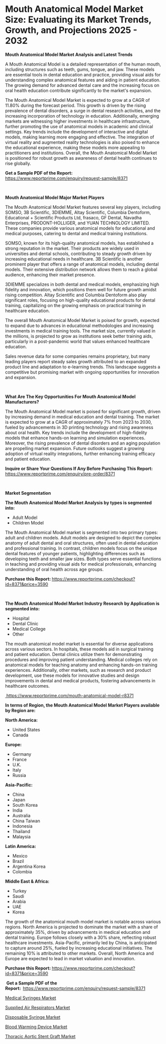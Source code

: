 <p><h1>Mouth Anatomical Model Market Size: Evaluating its Market Trends, Growth, and Projections 2025 - 2032</h1></p><p><strong>Mouth Anatomical Model Market Analysis and Latest Trends</strong></p>
<p><p>A Mouth Anatomical Model is a detailed representation of the human mouth, including structures such as teeth, gums, tongue, and jaw. These models are essential tools in dental education and practice, providing visual aids for understanding complex anatomical features and aiding in patient education. The growing demand for advanced dental care and the increasing focus on oral health education contribute significantly to the market's expansion.</p><p>The Mouth Anatomical Model Market is expected to grow at a CAGR of 11.80% during the forecast period. This growth is driven by the rising prevalence of dental disorders, a surge in dental research activities, and the increasing incorporation of technology in education. Additionally, emerging markets are witnessing higher investments in healthcare infrastructure, further promoting the use of anatomical models in academic and clinical settings. Key trends include the development of interactive and digital models, making learning more engaging and effective. The integration of virtual reality and augmented reality technologies is also poised to enhance the educational experience, making these models more appealing to practitioners and institutions. Overall, the Mouth Anatomical Model Market is positioned for robust growth as awareness of dental health continues to rise globally.</p></p>
<p><strong>Get a Sample PDF of the Report:&nbsp;</strong> <a href="https://www.reportprime.com/enquiry/request-sample/8371?utm_campaign=37&utm_medium=2&utm_source=Github&utm_content=ia&utm_term=19032025&utm_id=mouth-anatomical-model">https://www.reportprime.com/enquiry/request-sample/8371</a></p>
<p>&nbsp;</p>
<p><strong>Mouth Anatomical Model Major Market Players</strong></p>
<p><p>The Mouth Anatomical Model Market features several key players, including SOMSO, 3B Scientific, 3DIEMME, Altay Scientific, Columbia Dentoform, Educational + Scientific Products Ltd, frasaco, GF Dental, Navadha Enterprises, PRODONT-HOLLIGER, and YUAN TECHNOLOGY LIMITED. These companies provide various anatomical models for educational and medical purposes, catering to dental and medical training institutions.</p><p>SOMSO, known for its high-quality anatomical models, has established a strong reputation in the market. Their products are widely used in universities and dental schools, contributing to steady growth driven by increasing educational needs in healthcare. 3B Scientific is another prominent player that offers a range of anatomical models, including dental models. Their extensive distribution network allows them to reach a global audience, enhancing their market presence.</p><p>3DIEMME specializes in both dental and medical models, emphasizing high fidelity and innovation, which positions them well for future growth amidst rising competition. Altay Scientific and Columbia Dentoform also play significant roles, focusing on high-quality educational products for dental training, capitalizing on the growing emphasis on practical training in healthcare education.</p><p>The overall Mouth Anatomical Model Market is poised for growth, expected to expand due to advances in educational methodologies and increasing investments in medical training tools. The market size, currently valued in the millions, is projected to grow as institutions seek better training aids, particularly in a post-pandemic world that values enhanced healthcare education.</p><p>Sales revenue data for some companies remains proprietary, but many leading players report steady sales growth attributed to an expanded product line and adaptation to e-learning trends. This landscape suggests a competitive but promising market with ongoing opportunities for innovation and expansion.</p></p>
<p>&nbsp;</p>
<p><strong>What Are The Key Opportunities For Mouth Anatomical Model Manufacturers?</strong></p>
<p><p>The Mouth Anatomical Model market is poised for significant growth, driven by increasing demand in medical education and dental training. The market is expected to grow at a CAGR of approximately 7% from 2023 to 2030, fueled by advancements in 3D printing technology and rising awareness about oral health. Key trends include the development of high-fidelity models that enhance hands-on learning and simulation experiences. Moreover, the rising prevalence of dental disorders and an aging population are propelling market expansion. Future outlooks suggest a growing adoption of virtual reality integrations, further enhancing training efficacy and patient education.</p></p>
<p><strong>Inquire or Share Your Questions If Any Before Purchasing This Report:</strong> <a href="https://www.reportprime.com/enquiry/pre-order/8371?utm_campaign=37&utm_medium=2&utm_source=Github&utm_content=ia&utm_term=19032025&utm_id=mouth-anatomical-model">https://www.reportprime.com/enquiry/pre-order/8371</a></p>
<p>&nbsp;</p>
<p><strong>Market Segmentation</strong></p>
<p><strong>The Mouth Anatomical Model Market Analysis by types is segmented into:</strong></p>
<p><ul><li>Adult Model</li><li>Children Model</li></ul></p>
<p><p>The Mouth Anatomical Model market is segmented into two primary types: adult and children models. Adult models are designed to depict the complex anatomy of adult dental and oral structures, often used in dental education and professional training. In contrast, children models focus on the unique dental features of younger patients, highlighting differences such as developing teeth and smaller jaw sizes. Both types serve essential functions in teaching and providing visual aids for medical professionals, enhancing understanding of oral health across age groups.</p></p>
<p><strong>Purchase this Report:&nbsp;</strong><a href="https://www.reportprime.com/checkout?id=8371&price=3590&utm_campaign=37&utm_medium=2&utm_source=Github&utm_content=ia&utm_term=19032025&utm_id=mouth-anatomical-model">https://www.reportprime.com/checkout?id=8371&price=3590</a></p>
<p>&nbsp;</p>
<p><strong>The Mouth Anatomical Model Market Industry Research by Application is segmented into:</strong></p>
<p><ul><li>Hospital</li><li>Dental Clinic</li><li>Medical College</li><li>Other</li></ul></p>
<p><p>The mouth anatomical model market is essential for diverse applications across various sectors. In hospitals, these models aid in surgical training and patient education. Dental clinics utilize them for demonstrating procedures and improving patient understanding. Medical colleges rely on anatomical models for teaching anatomy and enhancing hands-on training experiences. Additionally, other markets, such as research and product development, use these models for innovative studies and design improvements in dental and medical products, fostering advancements in healthcare outcomes.</p></p>
<p><a href="https://www.reportprime.com/mouth-anatomical-model-r8371?utm_campaign=37&utm_medium=2&utm_source=Github&utm_content=ia&utm_term=19032025&utm_id=mouth-anatomical-model">&nbsp;https://www.reportprime.com/mouth-anatomical-model-r8371</a></p>
<p><strong>In terms of Region, the Mouth Anatomical Model Market Players available by Region are:</strong></p>
<p>
    <p> <strong> North America: </strong>
        <ul>
            <li>United States</li>
            <li>Canada</li>
        </ul>
        </p> 
    <p> <strong> Europe: </strong>
        <ul>
            <li>Germany</li>
            <li>France</li>
            <li>U.K.</li>
            <li>Italy</li>
            <li>Russia</li>
        </ul>
        </p> 
    <p> <strong> Asia-Pacific: </strong>
        <ul>
            <li>China</li>
            <li>Japan</li>
            <li>South Korea</li>
            <li>India</li>
            <li>Australia</li>
            <li>China Taiwan</li>
            <li>Indonesia</li>
            <li>Thailand</li>
            <li>Malaysia</li>
        </ul>
        </p> 
    <p> <strong> Latin America: </strong>
        <ul>
            <li>Mexico</li>
            <li>Brazil</li>
            <li>Argentina Korea</li>
            <li>Colombia</li>
        </ul>
        </p> 
    <p> <strong> Middle East & Africa: </strong>
        <ul>
            <li>Turkey</li>
            <li>Saudi</li>
            <li>Arabia</li>
            <li>UAE</li>
            <li>Korea</li>
        </ul>
    </p>
    </p>
<p><p>The growth of the anatomical mouth model market is notable across various regions. North America is projected to dominate the market with a share of approximately 35%, driven by advancements in medical education and dental training. Europe follows closely with a 30% share, reflecting robust healthcare investments. Asia-Pacific, primarily led by China, is anticipated to capture around 25%, fueled by increasing educational initiatives. The remaining 10% is attributed to other markets. Overall, North America and Europe are expected to lead in market valuation and innovation.</p></p>
<p><strong>Purchase this Report: </strong><a href="https://www.reportprime.com/checkout?id=8371&price=3590&utm_campaign=37&utm_medium=2&utm_source=Github&utm_content=ia&utm_term=19032025&utm_id=mouth-anatomical-model">https://www.reportprime.com/checkout?id=8371&price=3590</a></p>
<p>&nbsp;<strong>Get a Sample PDF of the Report:&nbsp;&nbsp;</strong><a href="https://www.reportprime.com/enquiry/request-sample/8371?utm_campaign=37&utm_medium=2&utm_source=Github&utm_content=ia&utm_term=19032025&utm_id=mouth-anatomical-model">https://www.reportprime.com/enquiry/request-sample/8371</a></p>
<p><strong></strong></p>
<p><p><a href="https://github.com/pizolina/Market-Research-Report-List-7/blob/main/medical-syringes-market.md?utm_campaign=37&utm_medium=2&utm_source=Github&utm_content=ia&utm_term=19032025&utm_id=mouth-anatomical-model">Medical Syringes Market</a></p><p><a href="https://github.com/tamvrosiya/Market-Research-Report-List-6/blob/main/supplied-air-respirators-market.md?utm_campaign=37&utm_medium=2&utm_source=Github&utm_content=ia&utm_term=19032025&utm_id=mouth-anatomical-model">Supplied Air Respirators Market</a></p><p><a href="https://github.com/sionepeppess/Market-Research-Report-List-1/blob/main/disposable-syringe-market.md?utm_campaign=37&utm_medium=2&utm_source=Github&utm_content=ia&utm_term=19032025&utm_id=mouth-anatomical-model">Disposable Syringe Market</a></p><p><a href="https://github.com/suzorfazlikb/Market-Research-Report-List-1/blob/main/blood-warming-device-market.md?utm_campaign=37&utm_medium=2&utm_source=Github&utm_content=ia&utm_term=19032025&utm_id=mouth-anatomical-model">Blood Warming Device Market</a></p><p><a href="https://github.com/irisadoranrx/Market-Research-Report-List-1/blob/main/thoracic-aortic-stent-graft-market.md?utm_campaign=37&utm_medium=2&utm_source=Github&utm_content=ia&utm_term=19032025&utm_id=mouth-anatomical-model">Thoracic Aortic Stent Graft Market</a></p></p>